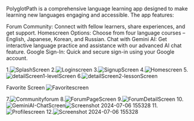 PolyglotPath is a comprehensive language learning app designed to make learning new languages engaging and accessible. The app features:

Forum Community: Connect with fellow learners, share experiences, and get support.
Homescreen Options: Choose from four language courses – English, Japanese, Korean, and Russian.
Chat with Gemini AI: Get interactive language practice and assistance with our advanced AI chat feature.
Google Sign-In: Quick and secure sign-in using your Google account.


1.![SplashScreen](https://github.com/nchola/v1.polyglotpath/assets/108863217/47cb3605-7a32-4355-9a39-32c125120c39)
2.![Loginscreen](https://github.com/nchola/v1.polyglotpath/assets/108863217/bc536d91-2f5b-4ff6-bd49-c8e310cc1d60)
3.![SignupScreen](https://github.com/nchola/v1.polyglotpath/assets/108863217/eb19c99d-1e9f-4714-a1aa-16cd3df7ad23)
4.![Homescreen](https://github.com/nchola/v1.polyglotpath/assets/108863217/d045842c-951d-409b-bd7d-575d9331bd9b)
5.![detailScreen1-levelScreen](https://github.com/nchola/v1.polyglotpath/assets/108863217/063a0692-1682-421c-8186-bb13bfe3527f)
6.![detailScreen2-lessonScreen](https://github.com/nchola/v1.polyglotpath/assets/108863217/023866c3-6905-4c98-8dee-48f3b8825fc7)

Favorite Screen
![Favoritescreen](https://github.com/nchola/v1.polyglotpath/assets/108863217/3f0e283a-e1d0-46f6-abb9-2cad01d36490)

7.![Communityforum](https://github.com/nchola/v1.polyglotpath/assets/108863217/abc4c4b3-0d38-42ca-bdbb-93f8fc07064c)
8.![ForumPageScreen](https://github.com/nchola/v1.polyglotpath/assets/108863217/35affdff-2010-4b17-bf8b-0ceee547b7fb)
9.![ForumDetailScreen](https://github.com/nchola/v1.polyglotpath/assets/108863217/b2702f4e-1628-4b53-9dee-1f2b4dde809d)
10.![GeminiAI-ChatScreen](https://github.com/nchola/v1.polyglotpath/assets/108863217/32dd1d80-afd6-4559-8985-8cab4158d613)![Screenshot 2024-07-06 155328](https://github.com/nchola/v1.polyglotpath/assets/108863217/8ad11fd5-07a9-4643-88db-e61dea3766ad)
11.![Profilescreen](https://github.com/nchola/v1.polyglotpath/assets/108863217/0afac930-0a30-4e84-a4bf-b9690dc59baa)
12.![Screenshot 2024-07-06 155328](https://github.com/nchola/v1.polyglotpath/assets/108863217/aec0ad30-1d01-420e-99ec-248dda411546)
